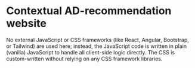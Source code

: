 # Contextual AD-recommendation website
No external JavaScript or CSS frameworks (like React, Angular, Bootstrap, or Tailwind) are used here; instead, the JavaScript code is written in plain (vanilla) JavaScript to handle all client-side logic directly. The CSS is custom-written without relying on any CSS framework libraries.
